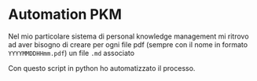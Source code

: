 # Automation PKM

Nel mio particolare sistema di personal knowledge management mi ritrovo ad aver bisogno di creare per ogni file pdf (sempre con il nome in formato `YYYYMMDDHHmm.pdf`) un file `.md` associato

Con questo script in python ho automatizzato il processo.
